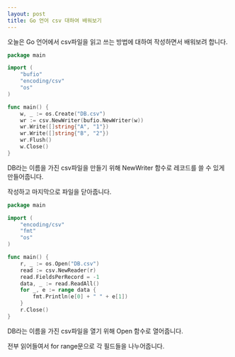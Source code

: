 ```yaml
---
layout: post
title: Go 언어 csv 대하여 배워보기 
---
```


오늘은 Go 언어에서 csv파일을 읽고 쓰는 방법에 대하여 작성하면서 배워보려 합니다.

```go
package main

import (
	"bufio"
	"encoding/csv"
	"os"
)

func main() {
	w, _ := os.Create("DB.csv")
	wr := csv.NewWriter(bufio.NewWriter(w))
	wr.Write([]string{"A", "1"})
	wr.Write([]string{"B", "2"})
	wr.Flush()
	w.Close()
}
```

DB라는 이름을 가진 csv파일을 만들기 위해 NewWriter 함수로 레코드를 쓸 수 있게 만들어줍니다.

작성하고 마지막으로 파일을 닫아줍니다.

```go
package main

import (
	"encoding/csv"
	"fmt"
	"os"
)

func main() {
	r, _ := os.Open("DB.csv")
	read := csv.NewReader(r)
	read.FieldsPerRecord = -1
	data, _ := read.ReadAll()
	for _, e := range data {
		fmt.Println(e[0] + " " + e[1])
	}
	r.Close()
}
```

DB라는 이름을 가진 csv파일을 열기 위해 Open 함수로 열어줍니다.

전부 읽어들여서 for range문으로 각 필드들을 나누어줍니다.